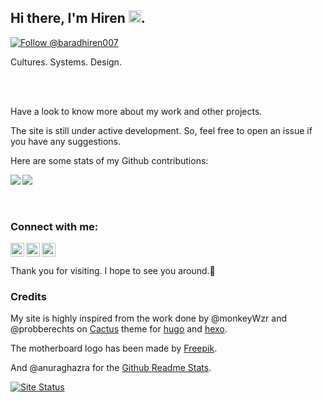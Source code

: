 ## Hi there, I'm Hiren <img src="https://media.giphy.com/media/hvRJCLFzcasrR4ia7z/giphy.gif" width="20px">.

<a href="https://twitter.com/intent/follow?screen_name=baradhiren007">
   <img src="https://img.shields.io/twitter/follow/baradhiren.svg?label=Follow%20@baradhiren007" alt="Follow @baradhiren007" />
</a>

Cultures. Systems. Design.

<br/>
<br/>

Have a look to know more about my work and other projects.

The site is still under active development. So, feel free to open an issue if you have any suggestions.


Here are some stats of my Github contributions:


<a href="https://github.com/baradhiren">
  <img align="left" src="https://github-readme-stats.vercel.app/api?username=baradhiren&theme=dark&show_icons=true&hide_border=true&bg_color=00000000&text_color=3498db" />
</a>
<a href="https://github.com/baradhiren">
  <img align="center" src="https://github-readme-stats.vercel.app/api/top-langs/?username=baradhiren&theme=dark&layout=compact&hide_border=true&bg_color=00000000&text_color=3498db" />
</a>
<br/>
<br/>
<br/>

### Connect with me:

[<img align="left" alt="baradhiren.com" width="22px" src="https://img.icons8.com/cotton/2x/domain.png" />][website]
[<img align="left" alt="baradhiren | Twitter" width="22px" src="https://img.icons8.com/fluent/2x/twitter.png" />][twitter]
[<img align="leftt" alt="baradhiren | LinkedIn" width="22px" src="https://img.icons8.com/color/2x/linkedin.png" />][linkedin]

Thank you for visiting. I hope to see you around.🙂

### Credits
My site is highly inspired from the work done by @monkeyWzr and @probberechts on [Cactus](https://github.com/monkeyWzr/hugo-theme-cactus) theme for [hugo](https://gohugo.io/) and [hexo](https://hexo.io/).

The motherboard logo has been made by [Freepik](https://www.flaticon.com/free-icon/motherboard_4862018?term=computer&page=1&position=79&page=1&position=79&related_id=4862018&origin=search).

And @anuraghazra for the [Github Readme Stats](https://github.com/anuraghazra/github-readme-stats#themes).

[![Site Status](https://api.netlify.com/api/v1/badges/f9acc461-9669-44a1-9d49-9d8a3a793182/deploy-status)](https://app.netlify.com/sites/hiren/deploys)

[website]: https://www.baradhiren.com
[twitter]: https://twitter.com/baradhiren007
[linkedin]: https://linkedin.com/in/baradhiren
